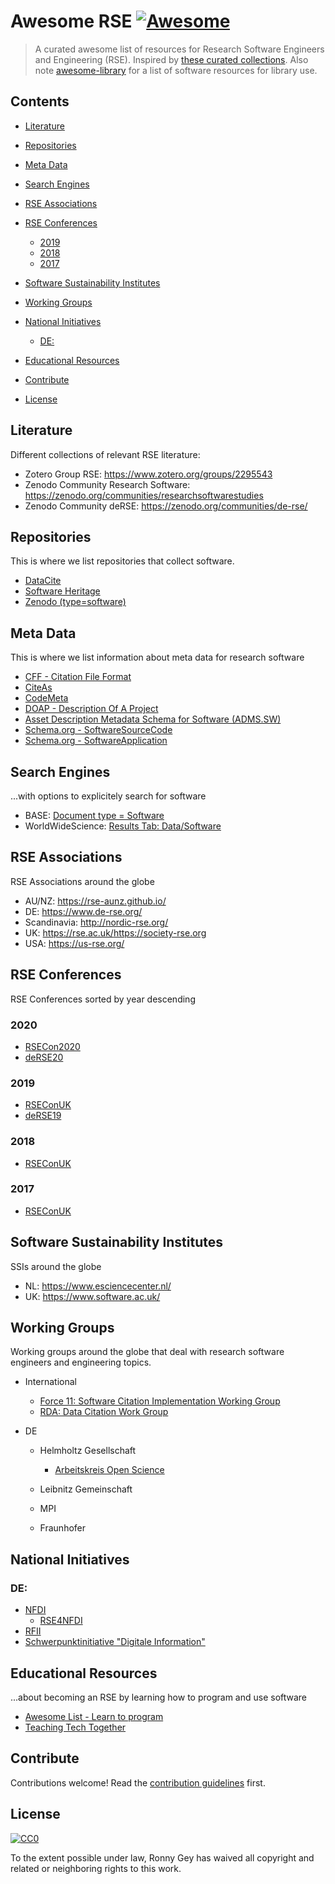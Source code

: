 # Awesome RSE [![Awesome](https://awesome.re/badge.svg)](https://awesome.re)

> A curated awesome list of resources for Research Software Engineers and Engineering (RSE). Inspired by [these curated collections](https://github.com/sindresorhus/awesome). Also note [awesome-library](https://github.com/ubleipzig/awesome-library) for a list of software resources for library use.

## Contents

<!-- MDTOC maxdepth:6 firsth1:2 numbering:0 flatten:0 bullets:1 updateOnSave:1 -->
- [Literature](#literature)
- [Repositories](#repositories)
- [Meta Data](#meta-data)
- [Search Engines](#search-engines)
- [RSE Associations](#rse-associations)
- [RSE Conferences](#rse-conferences)
  - [2019](#2019)
  - [2018](#2018)
  - [2017](#2017)

- [Software Sustainability Institutes](#software-sustainability-institutes)
- [Working Groups](#working-groups)
- [National Initiatives](#national-initiatives)
  - [DE:](#de)

- [Educational Resources](#educational-resources)

- [Contribute](#contribute)
- [License](#license)

<!-- /MDTOC -->

 ## Literature

Different collections of relevant RSE literature:
- Zotero Group RSE: <https://www.zotero.org/groups/2295543>
- Zenodo Community Research Software: <https://zenodo.org/communities/researchsoftwarestudies>
- Zenodo Community deRSE: <https://zenodo.org/communities/de-rse/>

## Repositories

This is where we list repositories that collect software.
- [DataCite](https://search.datacite.org/works?query=&resource-type-id=software)
- [Software Heritage](https://www.softwareheritage.org/)
- [Zenodo (type=software)](https://zenodo.org/search?page=1&size=20&q=&type=software)

## Meta Data

This is where we list information about meta data for research software
- [CFF - Citation File Format](https://citation-file-format.github.io/)
- [CiteAs](http://citeas.org/)
- [CodeMeta](https://codemeta.github.io/)
- [DOAP - Description Of A Project](https://github.com/ewilderj/doap)
- [Asset Description Metadata Schema for Software (ADMS.SW)](https://joinup.ec.europa.eu/svn/adms_foss/adms_sw_v1.00/adms_sw_v1.00.htm)
- [Schema.org - SoftwareSourceCode](https://schema.org/SoftwareSourceCode)
- [Schema.org - SoftwareApplication](https://schema.org/SoftwareApplication)

## Search Engines

...with options to explicitely search for software

- BASE: [Document type = Software](https://www.base-search.net/Search/Results?type=all&lookfor=doctype%3A6&ling=0&oaboost=1&name=&thes=&refid=dcresen&newsearch=1)
- WorldWideScience: [Results Tab: Data/Software](https://worldwidescience.org/)

## RSE Associations


RSE Associations around the globe
- AU/NZ: <https://rse-aunz.github.io/>
- DE: <https://www.de-rse.org/>
- Scandinavia: <http://nordic-rse.org/>
- UK: <https://rse.ac.uk/><https://society-rse.org>
- USA: <https://us-rse.org/>

## RSE Conferences

RSE Conferences sorted by year descending

### 2020
- [RSECon2020](https://rsecon2020.society-rse.org/)
- [deRSE20](https://de-rse.org/deRSE20/)

### 2019
- [RSEConUK](https://rse.ac.uk/conf2019/)
- [deRSE19](https://www.de-rse.org/en/conf2019/)

### 2018
- [RSEConUK](https://rse.ac.uk/conf2018/)

### 2017
- [RSEConUK](https://rse.ac.uk/conf2017/)

## Software Sustainability Institutes

SSIs around the globe
- NL: <https://www.esciencecenter.nl/>
- UK: <https://www.software.ac.uk/>

## Working Groups

Working groups around the globe that deal with research software engineers and engineering topics.

- International
  - [Force 11: Software Citation Implementation Working Group](https://www.force11.org/group/software-citation-implementation-working-group)
  - [RDA: Data Citation Work Group](https://rd-alliance.org/groups/data-citation-wg.html)

- DE
  - Helmholtz Gesellschaft
    - [Arbeitskreis Open Science](https://os.helmholtz.de/open-science-in-der-helmholtz-gemeinschaft/akteure-und-ihre-rollen/arbeitskreis-open-science/)

  - Leibnitz Gemeinschaft

  - MPI

  - Fraunhofer

## National Initiatives

### DE:

- [NFDI]()
  - [RSE4NFDI](https://www.rse4nfdi.de)
- [RFII](http://www.rfii.de)
- [Schwerpunktinitiative "Digitale Information"](https://www.allianzinitiative.de/fields-of-action-projects/digital-tools-software-and-services/?lang=en)

## Educational Resources

...about becoming an RSE by learning how to program and use software

- [Awesome List - Learn to program](https://github.com/karlhorky/learn-to-program)
- [Teaching Tech Together](http://teachtogether.tech/)

## Contribute

Contributions welcome! Read the [contribution guidelines](contributing.md) first.

## License

[![CC0](https://mirrors.creativecommons.org/presskit/buttons/88x31/svg/cc-zero.svg)](https://creativecommons.org/publicdomain/zero/1.0)

To the extent possible under law, Ronny Gey has waived all copyright and related or neighboring rights to this work.
